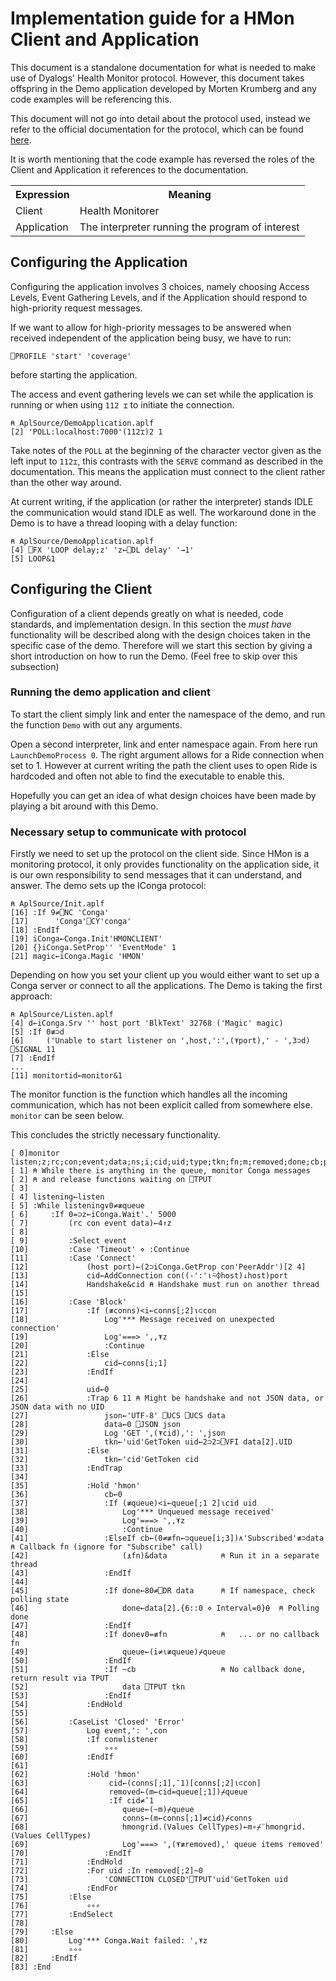 # Implementation guide for a HMon Client and Application

This document is a standalone documentation for what is needed to make use of Dyalogs' Health Monitor protocol. However, this document takes offspring in the Demo application developed by Morten Krumberg and any code examples will be referencing this.

This document will not go into detail about the protocol used, instead we refer to the official documentation for the protocol, which can be found [here](https://github.com/Dyalog/HMon/blob/main/docs/HMON.md). 

It is worth mentioning that the code example has reversed the roles of the Client and Application it references to the documentation. 

<table>
<tr>
    <th>Expression</th>
    <th>Meaning</th>
</tr>
<tr>
    <td>Client</td>
    <td>Health Monitorer</td>
</tr>
<tr>
    <td>Application</td>
    <td>The interpreter running the program of interest</td>
</tr>
</table>

## Configuring the Application

Configuring the application involves 3 choices, namely choosing Access Levels, Event Gathering Levels, and if the Application should respond to high-priority request messages.

If we want to allow for high-priority messages to be answered when received independent of the application being busy, we have to run: 

```apl
⎕PROFILE 'start' 'coverage'
```

before starting the application.

The access and event gathering levels we can set while the application is running or when using ``112 ⌶`` to initiate the connection. 

```apl
⍝ AplSource/DemoApplication.aplf
[2] 'POLL:localhost:7000'(112⌶)2 1
```

Take notes of the ``POLL`` at the beginning of the character vector given as the left input to ``112⌶``, this contrasts with the ``SERVE`` command as described in the documentation. This means the application must connect to the client rather than the other way around. 

At current writing, if the application (or rather the interpreter) stands IDLE the communication would stand IDLE as well. The workaround done in the Demo is to have a thread looping with a delay function:

```apl
⍝ AplSource/DemoApplication.aplf
[4] ⎕FX 'LOOP delay;z' 'z←⎕DL delay' '→1'
[5] LOOP&1
```

## Configuring the Client

Configuration of a client depends greatly on what is needed, code standards, and implementation design. In this section the *must have* functionality will be described along with the design choices taken in the specific case of the demo. Therefore will we start this section by giving a short introduction on how to run the Demo. (Feel free to skip over this subsection)

### Running the demo application and client

To start the client simply link and enter the namespace of the demo, and run the function ``Demo`` with out any arguments. 

Open a second interpreter, link and enter namespace again. From here run ``LaunchDemoProcess 0``. The right argument allows for a Ride connection when set to 1. However at  current writing the path the client uses to open Ride is hardcoded and often not able to find the executable to enable this.

Hopefully you can get an idea of what design choices have been made by playing a bit around with this Demo.

### Necessary setup to communicate with protocol

Firstly we need to set up the protocol on the client side. Since HMon is a monitoring protocol, it only provides functionality on the application side, it is our own responsibility to send messages that it can understand, and answer. The demo sets up the IConga protocol:

```apl
⍝ AplSource/Init.aplf
[16] :If 9≠⎕NC 'Conga'
[17]      'Conga'⎕CY'conga'
[18] :EndIf
[19] iConga←Conga.Init'HMONCLIENT'
[20] {}iConga.SetProp'' 'EventMode' 1
[21] magic←iConga.Magic 'HMON'
```

Depending on how you set your client up you would either want to set up a Conga server or connect to all the applications. The Demo is taking the first approach:

```apl
⍝ AplSource/Listen.aplf
[4] d←iConga.Srv '' host port 'BlkText' 32768 ('Magic' magic)
[5] :If 0≢⊃d
[6]     ('Unable to start listener on ',host,':',(⍕port),' - ',3⊃d) ⎕SIGNAL 11
[7] :EndIf
...
[11] monitortid←monitor&1
```

The monitor function is the function which handles all the incoming communication, which has not been explicit called from somewhere else. `monitor` can be seen below.

This concludes the strictly necessary functionality.

```apl
[ 0]monitor listen;z;rc;con;event;data;ns;i;cid;uid;type;tkn;fn;m;removed;done;cb;port;host;json
[ 1] ⍝ While there is anything in the queue, monitor Conga messages
[ 2] ⍝ and release functions waiting on ⎕TPUT
[ 3]
[ 4] listening←listen
[ 5] :While listening∨0≠≢queue
[ 6]     :If 0=⊃z←iConga.Wait'.' 5000
[ 7]         (rc con event data)←4↑z
[ 8]
[ 9]         :Select event
[10]         :Case 'Timeout' ⋄ :Continue
[11]         :Case 'Connect'
[12]             (host port)←(2⊃iConga.GetProp con'PeerAddr')[2 4]
[13]             cid←AddConnection con((-':'⍳⍨⌽host)↓host)port
[14]             Handshake&cid ⍝ Handshake must run on another thread
[15]
[16]         :Case 'Block'
[17]             :If (≢conns)<i←conns[;2]⍳⊂con
[18]                 Log'*** Message received on unexpected connection'
[19]                 Log'===> ',,⍕z
[20]                 :Continue
[21]             :Else
[22]                 cid←conns[i;1]
[23]             :EndIf
[24]
[25]             uid←0
[26]             :Trap 6 11 ⍝ Might be handshake and not JSON data, or JSON data with no UID
[27]                 json←'UTF-8' ⎕UCS ⎕UCS data
[28]                 data←0 ⎕JSON json
[29]                 Log 'GET ',(⍕cid),': ',json
[30]                 tkn←'uid'GetToken uid←2⊃2⊃⎕VFI data[2].UID
[31]             :Else
[32]                 tkn←'cid'GetToken cid
[33]             :EndTrap
[34]
[35]             :Hold 'hmon'
[36]                 cb←0
[37]                 :If (≢queue)<i←queue[;1 2]⍳cid uid
[38]                     Log'*** Unqueued message received'
[39]                     Log'===> ',,⍕z
[40]                     :Continue
[41]                 :ElseIf cb←(0≠≢fn←⊃queue[i;3])∧'Subscribed'≢⊃data ⍝ Callback fn (ignore for "Subscribe" call)
[42]                     (⍎fn)&data            ⍝ Run it in a separate thread
[43]                 :EndIf
[44]
[45]                 :If done←80≠⎕DR data      ⍝ If namespace, check polling state
[46]                     done←data[2].{6::0 ⋄ Interval=0}⍬  ⍝ Polling done
[47]                 :EndIf
[48]                 :If done∨0=≢fn            ⍝   ... or no callback fn
[49]                     queue←(i≠⍳≢queue)⌿queue
[50]                 :EndIf
[51]                 :If ~cb                   ⍝ No callback done, return result via TPUT
[52]                     data ⎕TPUT tkn
[53]                 :EndIf
[54]             :EndHold
[55]
[56]         :CaseList 'Closed' 'Error'
[57]             Log event,': ',con
[58]             :If con≡listener
[59]                 ∘∘∘
[60]             :EndIf
[61]
[62]             :Hold 'hmon'
[63]                  cid←(conns[;1],¯1)[conns[;2]⍳⊂con]
[64]                  removed←(m←cid=queue[;1])⌿queue
[65]                  :If cid≠¯1
[66]                     queue←(~m)⌿queue
[67]                     conns←(m←conns[;1]≠cid)⌿conns
[68]                     hmongrid.(Values CellTypes)←m∘⌿¨hmongrid.(Values CellTypes)
[69]                     Log'===> ',(⍕≢removed),' queue items removed'
[70]                 :EndIf
[71]             :EndHold
[72]             :For uid :In removed[;2]~0
[73]                 'CONNECTION CLOSED'⎕TPUT'uid'GetToken uid
[74]             :EndFor
[75]         :Else
[76]             ∘∘∘
[77]         :EndSelect
[78]
[79]     :Else
[80]         Log'*** Conga.Wait failed: ',⍕z
[81]         ∘∘∘
[82]     :EndIf
[83] :End
```

